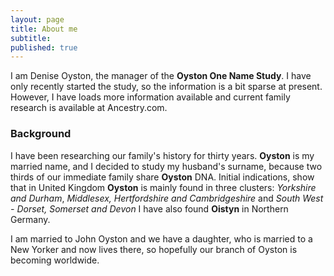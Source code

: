 ```yaml
---
layout: page
title: About me
subtitle: 
published: true
---
```


I am Denise Oyston, the manager of the **Oyston One Name Study**.  I have only recently started the study, so the information is a bit sparse at present. However, I have loads more information available and current family research is available at Ancestry.com.

### Background

I have been researching our family's history for thirty years.  **Oyston** is my married name, and I decided to study my husband's surname, because two thirds of our immediate family share **Oyston** DNA.  Initial indications, show that in United Kingdom **Oyston** is mainly found in three clusters: *Yorkshire and Durham*, *Middlesex, Hertfordshire and Cambridgeshire* and *South West - Dorset, Somerset and Devon*  I have also found **Oistyn** in Northern Germany.

I am married to John Oyston and we have a daughter, who is married to a New Yorker and now lives there, so hopefully our branch of Oyston is becoming worldwide.


